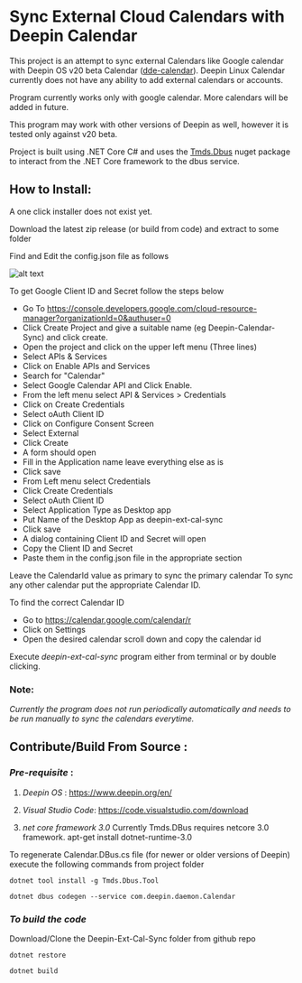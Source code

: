 # Sync External Cloud Calendars with Deepin Calendar

This project is an attempt to sync external Calendars like Google calendar with Deepin OS v20 beta Calendar ([dde-calendar](https://github.com/linuxdeepin/dde-calendar)).
Deepin Linux Calendar currently does not have any ability to add external calendars or accounts.

Program currently works only with google calendar. More calendars will be added in future.

This program may work with other versions of Deepin as well, however it is tested only against v20 beta.

Project is built using .NET Core C# and uses the [Tmds.Dbus](https://github.com/tmds/Tmds.DBus) nuget package to interact from the .NET Core framework to the dbus service.

## How to Install:
A one click installer does not exist yet.

Download the latest zip release (or build from code) and extract to some folder

Find and Edit the config.json file as follows

![alt text](https://sudipmandal.github.io/KYT/deepin-ext-cal-sync-config-sample.png?v=1 "")



To get Google Client ID and Secret follow the steps below

- Go To https://console.developers.google.com/cloud-resource-manager?organizationId=0&authuser=0
- Click Create Project and give a suitable name (eg Deepin-Calendar-Sync) and click create.
- Open the project and click on the upper left menu (Three lines)
- Select APIs & Services
- Click on Enable APIs and Services
- Search for "Calendar"
- Select Google Calendar API and Click Enable.
- From the left menu select API & Services > Credentials
- Click on Create Credentials
- Select oAuth Client ID
- Click on Configure Consent Screen
- Select External
- Click Create
- A form should open
- Fill in the Application name leave everything else as is
- Click save
- From Left menu select Credentials
- Click Create Credentials
- Select oAuth Client ID
- Select Application Type as Desktop app
- Put Name of the Desktop App as deepin-ext-cal-sync
- Click save
- A dialog containing Client ID and Secret will open
- Copy the Client ID and Secret
- Paste them in the config.json file in the appropriate section

Leave the CalendarId value as primary to sync the primary calendar
To sync any other calendar put the appropriate Calendar ID.

To find the correct Calendar ID 
- Go to https://calendar.google.com/calendar/r
- Click on Settings
- Open the desired calendar scroll down and copy the calendar id


Execute *deepin-ext-cal-sync* program either from terminal or by double clicking.

### Note:
*Currently the program does not run periodically automatically and needs to be run manually to sync the calendars everytime.*



## Contribute/Build From Source :

### *Pre-requisite* : 

1. *Deepin OS* : https://www.deepin.org/en/

2. *Visual Studio Code*: https://code.visualstudio.com/download

3. *net core framework 3.0* Currently Tmds.DBus requires netcore 3.0 framework.
apt-get install dotnet-runtime-3.0

To regenerate Calendar.DBus.cs file (for newer or older versions of Deepin)
execute the following commands from project folder

`dotnet tool install -g Tmds.Dbus.Tool`

`dotnet dbus codegen --service com.deepin.daemon.Calendar`

### *To build the code*

Download/Clone the Deepin-Ext-Cal-Sync folder from github repo

`dotnet restore`

`dotnet build`
